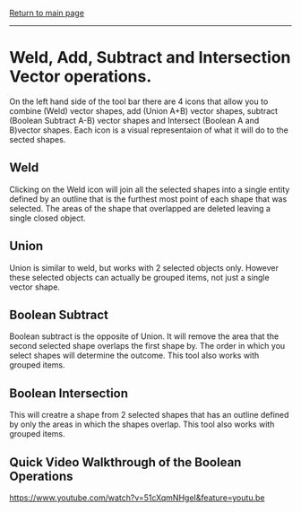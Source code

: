 [Return to main page](README.md)

----

# Weld, Add, Subtract and Intersection Vector operations.


On the left hand side of the tool bar there are 4 icons that allow you to combine (Weld) vector shapes, add (Union A+B) vector shapes, subtract (Boolean Subtract A-B) vector shapes and Intersect (Boolean A and B)vector shapes. Each icon is a visual representaion of what it will do to the sected shapes.

## Weld

Clicking on the Weld icon will join all the selected shapes into a single entity defined by an outline that is the furthest most point of each shape that was selected. The areas of the shape that overlapped are deleted leaving a single closed object.

## Union

Union is similar to weld, but works with 2 selected objects only. However these selected objects can actually be grouped items, not just a single vector shape.

## Boolean Subtract 

Boolean subtract is the opposite of Union. It will remove the area that the second selected shape overlaps the first shape by. The order in which you select shapes will determine the outcome. This tool also works with grouped items.

## Boolean Intersection

This will creatre a shape from 2 selected shapes that has an outline defined by only the areas in which the shapes overlap. This tool also works with grouped items.


## Quick Video Walkthrough of the Boolean Operations

https://www.youtube.com/watch?v=51cXqmNHgeI&feature=youtu.be
